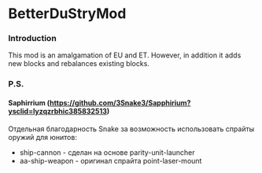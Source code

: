 # BetterDuStryMod
### Introduction
This mod is an amalgamation of EU and ET. However, in addition it adds new blocks and rebalances existing blocks.

### P.S.
#### Saphirrium (https://github.com/3Snake3/Sapphirium?ysclid=lyzqzrbhic385832513)

Отдельная благодарность Snake за возможность использовать спрайты оружий для юнитов:
- ship-cannon - сделан на основе parity-unit-launcher
- aa-ship-weapon - оригинал спрайта point-laser-mount
